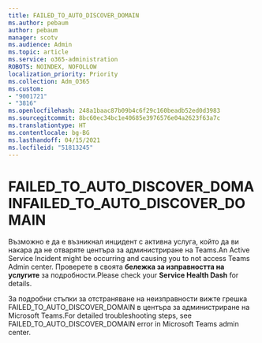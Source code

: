 ```yaml
---
title: FAILED_TO_AUTO_DISCOVER_DOMAIN
ms.author: pebaum
author: pebaum
manager: scotv
ms.audience: Admin
ms.topic: article
ms.service: o365-administration
ROBOTS: NOINDEX, NOFOLLOW
localization_priority: Priority
ms.collection: Adm_O365
ms.custom:
- "9001721"
- "3816"
ms.openlocfilehash: 248a1baac87b09b4c6f29c160beadb52ed0d3983
ms.sourcegitcommit: 8bc60ec34bc1e40685e3976576e04a2623f63a7c
ms.translationtype: HT
ms.contentlocale: bg-BG
ms.lasthandoff: 04/15/2021
ms.locfileid: "51813245"
---
```

# <a name="failed_to_auto_discover_domain"></a><span data-ttu-id="9eab2-102">FAILED_TO_AUTO_DISCOVER_DOMAIN</span><span class="sxs-lookup"><span data-stu-id="9eab2-102">FAILED_TO_AUTO_DISCOVER_DOMAIN</span></span>

<span data-ttu-id="9eab2-103">Възможно е да е възникнал инцидент с активна услуга, който да ви накара да не отваряте центъра за администриране на Teams.</span><span class="sxs-lookup"><span data-stu-id="9eab2-103">An Active Service Incident might be occurring and causing you to not access Teams Admin center.</span></span> <span data-ttu-id="9eab2-104">Проверете в своята **бележка за изправността на услугите** за подробности.</span><span class="sxs-lookup"><span data-stu-id="9eab2-104">Please check your **Service Health Dash** for details.</span></span>

<span data-ttu-id="9eab2-105">За подробни стъпки за отстраняване на неизправности вижте грешка FAILED_TO_AUTO_DISCOVER_DOMAIN в центъра за администриране на Microsoft Teams.</span><span class="sxs-lookup"><span data-stu-id="9eab2-105">For detailed troubleshooting steps, see FAILED_TO_AUTO_DISCOVER_DOMAIN error in Microsoft Teams admin center.</span></span>
